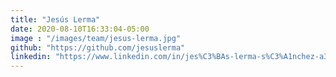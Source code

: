```yaml
---
title: "Jesús Lerma"
date: 2020-08-10T16:33:04-05:00
image : "/images/team/jesus-lerma.jpg"
github: "https://github.com/jesuslerma"
linkedin: "https://www.linkedin.com/in/jes%C3%BAs-lerma-s%C3%A1nchez-a3b8a249/"
---
```


